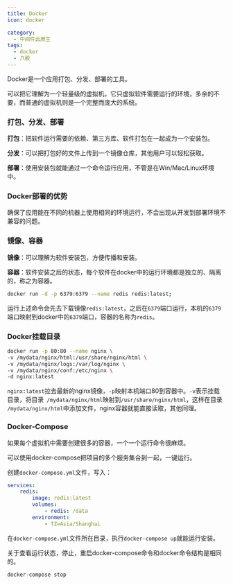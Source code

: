 ```yaml
---
title: Docker
icon: docker

category:
  - 中间件云原生
tags:
  - docker
  - 八股
---
```




Docker是一个应用打包、分发、部署的工具。

可以把它理解为一个轻量级的虚拟机，它只虚拟软件需要运行的环境，多余的不要，而普通的虚拟机则是一个完整而庞大的系统。

<!-- more -->

### 打包、分发、部署

**打包**：把软件运行需要的依赖、第三方库、软件打包在一起成为一个安装包。

**分发**：可以把打包好的文件上传到一个镜像仓库，其他用户可以轻松获取。

**部署**：使用安装包就能通过一个命令运行应用，不管是在Win/Mac/Linux环境中。

### Docker部署的优势

确保了应用能在不同的机器上使用相同的环境运行，不会出现从开发到部署环境不兼容的问题。

### 镜像、容器

**镜像**：可以理解为软件安装包，方便传播和安装。

**容器**：软件安装之后的状态，每个软件在docker中的运行环境都是独立的、隔离的，称之为容器。

```sh
docker run -d -p 6379:6379 --name redis redis:latest;
```

运行上述命令会先去下载镜像`redis:latest`，之后在`6379`端口运行，本机的`6379`端口映射到docker中的`6379`端口，容器的名称为`redis`。

### Docker挂载目录

```sh
docker run -p 80:80 --name nginx \
-v /mydata/nginx/html:/usr/share/nginx/html \
-v /mydata/nginx/logs:/var/log/nginx \
-v /mydata/nginx/conf:/etc/nginx \
-d nginx:latest
```

`nginx:latest`拉去最新的nginx镜像，`-p`映射本机端口80到容器中。`-v`表示挂载目录，将目录` /mydata/nginx/html`映射到`/usr/share/nginx/html`，这样在目录` /mydata/nginx/html`中添加文件，nginx容器就能直接读取，其他同理。

### Docker-Compose

如果每个虚拟机中需要创建很多的容器，一个一个运行命令很麻烦。

可以使用docker-compose把项目的多个服务集合到一起，一键运行。

创建`docker-compose.yml`文件，写入：

```yaml
services:
	redis:
		image: redis:latest
		volumes:
			- redis: /data
        environment:
        	- TZ=Asia/Shanghai
```

在`docker-compose.yml`文件所在目录，执行`docker-compose up`就能运行安装。

关于查看运行状态，停止，重启docker-compose命令和docker命令结构是相同的。

```sh
docker-compose stop
```
